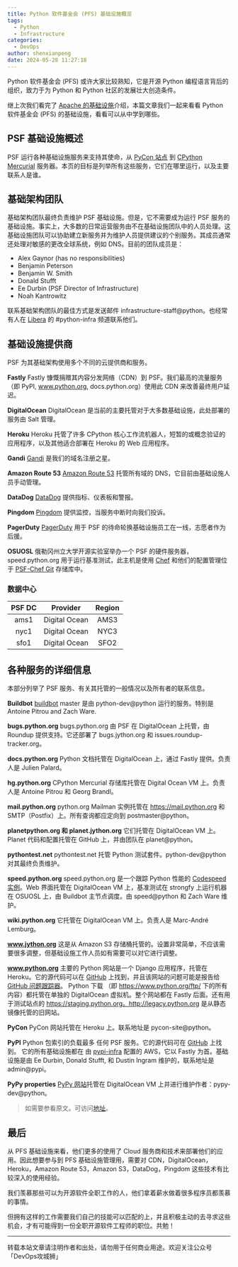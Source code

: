 ```yaml
---
title: Python 软件基金会 (PFS) 基础设施概览
tags:
  - Python
  - Infrastructure
categories:
  - DevOps
author: shenxianpeng
date: 2024-05-28 11:27:18
---
```


Python 软件基金会 (PFS) 或许大家比较熟知，它是开源 Python 编程语言背后的组织，致力于为 Python 和 Python 社区的发展壮大创造条件。

继上次我们看完了 [Apache 的基础设施](2024/01/apache-services-and-tools/)介绍，本篇文章我们一起来看看 Python 软件基金会 (PFS) 的基础设施，看看可以从中学到哪些。

<!-- more -->
## PSF 基础设施概述

PSF 运行各种基础设施服务来支持其使命，从 [PyCon 站点](https://us.pycon.org/) 到 [CPython Mercurial](https://hg.python.org/) 服务器。本页的目标是列举所有这些服务，它们在哪里运行，以及主要联系人是谁。

## 基础架构团队

基础架构团队最终负责维护 PSF 基础设施。但是，它不需要成为运行 PSF 服务的基础设施。事实上，大多数的日常运营服务由不在基础设施团队中的人员处理。这基础设施团队可以协助建立新服务并为维护人员提供建议的个别服务。其成员通常还处理对敏感的更改全球系统，例如 DNS。目前的团队成员是：

* Alex Gaynor (has no responsibilities)
* Benjamin Peterson
* Benjamin W. Smith
* Donald Stufft
* Ee Durbin (PSF Director of Infrastructure)
* Noah Kantrowitz

联系基础架构团队的最佳方式是发送邮件 infrastructure-staff@python。也经常有人在 [Libera](https://libera.chat/) 的 #python-infra 频道联系他们。

## 基础设施提供商

PSF 为其基础架构使用多个不同的云提供商和服务。

**Fastly**
Fastly 慷慨捐赠其内容分发网络（CDN）到 PSF。我们最高的流量服务（即 PyPI, www.python.org, docs.python.org）使用此 CDN 来改善最终用户延迟。

**DigitalOcean**
DigitalOcean 是当前的主要托管对于大多数基础设施，此处部署的服务由 Salt 管理。

**Heroku**
Heroku 托管了许多 CPython 核心工作流机器人，短暂的或概念验证的应用程序，以及其他适合部署在 Heroku 的 Web 应用程序。

**Gandi**
[Gandi](https://www.gandi.net/en-US) 是我们的域名注册之星。

**Amazon Route 53**
[Amazon Route 53](https://aws.amazon.com/route53/) 托管所有域的 DNS，它目前由基础设施人员手动管理。

**DataDog**
[DataDog](https://www.datadoghq.com/) 提供指标、仪表板和警报。

**Pingdom**
[Pingdom](https://www.pingdom.com/) 提供监控，当服务中断时向我们投诉。

**PagerDuty**
[PagerDuty](https://www.pagerduty.com/) 用于 PSF 的待命轮换基础设施员工在一线，志愿者作为后援。

**OSUOSL**
俄勒冈州立大学开源实验室举办一个 PSF 的硬件服务器，speed.python.org 用于运行基准测试，此主机是使用 [Chef](www.getchef.com) 和他们的配置管理位于 [PSF-Chef Git](https://github.com/python/psf-chef) 存储库中。

### 数据中心

| PSF DC |    Provider   | Region |
|:------:|:-------------:|:------:|
| ams1   | Digital Ocean | AMS3   |
| nyc1   | Digital Ocean | NYC3   |
| sfo1   | Digital Ocean | SFO2   |

## 各种服务的详细信息

本部分列举了 PSF 服务、有关其托管的一般情况以及所有者的联系信息。

**Buildbot**
[buildbot](https://www.python.org/dev/buildbot/) master 是由 python-dev@python 运行的服务。特别是 Antoine Pitrou and Zach Ware.

**bugs.python.org**
bugs.python.org 由 PSF 在 DigitalOcean 上托管，由 Roundup 提供支持。它还部署了 bugs.jython.org 和 issues.roundup-tracker.org。

**docs.python.org**
Python 文档托管在 DigitalOcean 上，通过 Fastly 提供。负责人是 Julien Palard。

**hg.python.org**
CPython Mercurial 存储库托管在 Digital Ocean VM 上。负责人是 Antoine Pitrou 和 Georg Brandl。

**mail.python.org**
python.org Mailman 实例托管在 https://mail.python.org 和 SMTP（Postfix）上。所有查询都应定向到 postmaster@python。

**planetpython.org 和 planet.jython.org**
它们托管在 DigitalOcean VM 上。Planet 代码和配置托管在 GitHub 上，并由团队在 planet@python。

**pythontest.net**
pythontest.net 托管 Python 测试套件。python-dev@python 对其最终负责维护。

**speed.python.org**
speed.python.org 是一个跟踪 Python 性能的 [Codespeed 实例](https://github.com/zware/codespeed)。Web 界面托管在 DigitalOcean VM 上，基准测试在 strongfy 上运行机器在 OSUOSL 上，由 Buildbot 主节点调度。由 speed@python 和 Zach Ware 维护。

**wiki.python.org**
它托管在 DigitalOcean VM 上。负责人是 Marc-André Lemburg。

**www.jython.org**
这是从 Amazon S3 存储桶托管的。设置非常简单，不应该需要很多调整，但基础设施工作人员如有需要可以对它进行调整。

**www.python.org**
主要的 Python 网站是一个 Django 应用程序，托管在 Heroku。它的源代码可以在 [GitHub](https://github.com/python/pythondotorg) 上找到，并且该网站的问题可能是报告给 [GitHub 问题跟踪器](https://github.com/python/pythondotorg/issues)。
Python 下载 （即 https://www.python.org/ftp/ 下的所有内容）都托管在单独的 DigitalOcean 虚拟机。整个网站都在 Fastly 后面。还有用于测试站点的 https://staging.python.org。http://legacy.python.org 是从静态镜像托管的旧网站。

**PyCon**
PyCon 网站托管在 Heroku 上。联系地址是 pycon-site@python。

**PyPI**
Python 包索引的负载最多 任何 PSF 服务。它的源代码可在 [GitHub](https://github.com/pypa/warehouse) 上找到。
它的所有基础设施都在 由 [pypi-infra](https://github.com/pypi/infra) 配置的 AWS，它以 Fastly 为首。基础设施是由 Ee Durbin, Donald Stufft, 和 Dustin Ingram 维护的，联系地址是 admin@pypi。

**PyPy properties**
[PyPy 网站](pypy.org)托管在 DigitalOcean VM 上并进行维护作者：pypy-dev@python。

> 如需要参看原文。可访问[地址](https://infra.psf.io/overview.html)。

## 最后

从 PFS 基础设施来看，他们更多的使用了 Cloud 服务商和技术来部署他们的应用。因此想要参与到 PFS 基础设施管理用，需要对 CDN，DigitalOcean，Heroku，Amazon Route 53，Amazon S3，DataDog，Pingdom 这些技术有比较深入的使用经验。

我们羡慕那些可以为开源软件全职工作的人，他们拿着薪水做着很多程序员都羡慕的事情。

但拥有这样的工作需要我们自己的技能可以匹配的上，并且积极主动的去寻求这些机会，才有可能得到一份全职开源软件工程师的职位。共勉！

---

转载本站文章请注明作者和出处，请勿用于任何商业用途。欢迎关注公众号「DevOps攻城狮」
